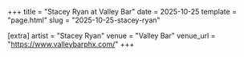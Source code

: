 +++
title = "Stacey Ryan at Valley Bar"
date = 2025-10-25
template = "page.html"
slug = "2025-10-25-stacey-ryan"

[extra]
artist = "Stacey Ryan"
venue = "Valley Bar"
venue_url = "https://www.valleybarphx.com/"
+++
